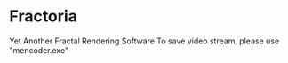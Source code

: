 # Fractoria
Yet Another Fractal Rendering Software
  To save video stream, please use "mencoder.exe"
  

